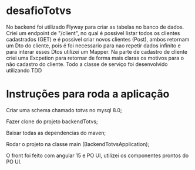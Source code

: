 # desafioTotvs

No backend foi utilizado Flyway para criar as tabelas no banco de dados. Criei um endpoint de "/client", no qual é possivel listar todos os clientes cadastrados (GET) e é possivel criar novos clientes (Post), ambos retornam um Dto do cliente,
pois é foi necessario para nao repetir dados infinito e para interar esses Dtos utilizei um Mapper. Na parte de cadastro de cliente criei uma Excpetion para retornar de forma mais claras os motivos para o não cadastro do cliente. Todo a classe de
serviço foi desenvolvido utilizando TDD


# Instruções para roda a aplicação

  Criar uma schema chamado totvs no mysql 8.0;

  Fazer clone do projeto backendTotvs;

  Baixar todas as dependencias do maven;

  Rodar o projeto na classe main (BackendTotvsApplication);



O front foi feito com angular 15 e PO UI, utilizei os componentes prontos do PO UI.
